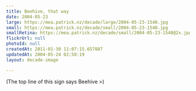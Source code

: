 ```yaml
---
title: Beehive, that way
date: 2004-05-23
large: https://mea.patrick.nz/decade/large/2004-05-23-1540.jpg
small: https://mea.patrick.nz/decade/small/2004-05-23-1540.jpg
smallRetina: https://mea.patrick.nz/decade/small/2004-05-23-1540@2x.jpg
flickrUrl: null
photoId: null
createdAt: 2011-01-30 11:07:15.657887
updatedAt: 2004-05-24 02:58:19
layout: decade-image

---
```

(The top line of this sign says Beehive >)
